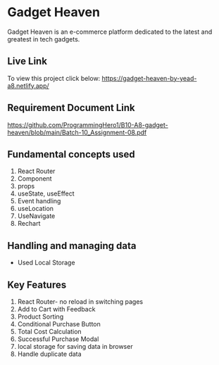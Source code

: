 
# Gadget Heaven
Gadget Heaven is an e-commerce platform dedicated to the latest and greatest in tech gadgets.


## Live Link

To view this project click below: 
https://gadget-heaven-by-yead-a8.netlify.app/


## Requirement Document Link

https://github.com/ProgrammingHero1/B10-A8-gadget-heaven/blob/main/Batch-10_Assignment-08.pdf



## Fundamental concepts used 

1. React Router
2. Component
3. props
4. useState, useEffect
5. Event handling
6. useLocation
7. UseNavigate
8. Rechart


## Handling and managing data

- Used Local Storage
##  Key Features

1. React Router- no reload in switching pages
2. Add to Cart with Feedback
3. Product Sorting
4. Conditional Purchase Button
5. Total Cost Calculation
6. Successful Purchase Modal
7. local storage for saving data in browser
8. Handle duplicate data



